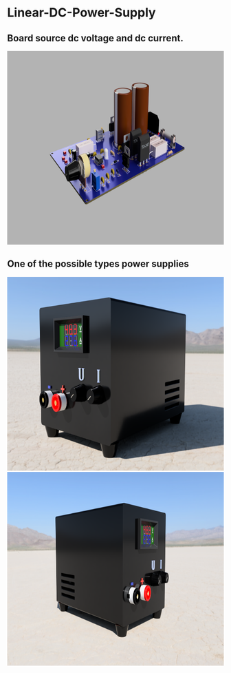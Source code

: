 # Linear-DC-Power-Supply
##  Board source dc voltage and dc current.   
<img src=ImageModel/Power_block_board.png width="750" height="450"> 

## One of the possible types power supplies
<img src=ImageModel/Liner_power_block_v1.0.png width="750" height="450"> 
<img src=ImageModel/Liner_power_block_v2.PNG width="750" height="450">

